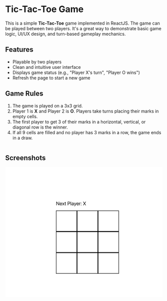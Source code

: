 # Tic-Tac-Toe Game

This is a simple **Tic-Tac-Toe** game implemented in ReactJS. The game can be played between two players.
It's a great way to demonstrate basic game logic, UI/UX design, and turn-based gameplay mechanics.

## Features

- Playable by two players
- Clean and intuitive user interface
- Displays game status (e.g., "Player X's turn", "Player O wins")
- Refresh the page to start a new game

## Game Rules

1. The game is played on a 3x3 grid.
2. Player 1 is **X** and Player 2 is **O**. Players take turns placing their marks in empty cells.
3. The first player to get 3 of their marks in a horizontal, vertical, or diagonal row is the winner.
4. If all 9 cells are filled and no player has 3 marks in a row, the game ends in a draw.
   ```

   ```

## Screenshots

![App Screenshot](public/game%20screenshot.png)
